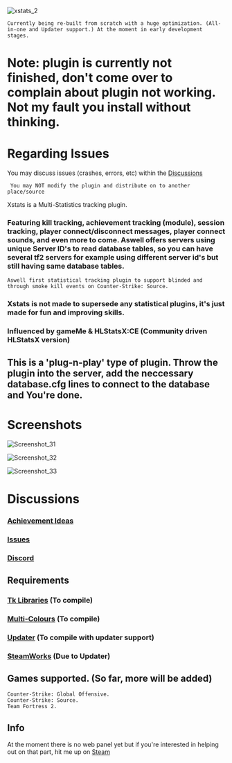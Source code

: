 ![xstats_2](https://user-images.githubusercontent.com/49116354/149617872-cbbd0be2-2bd6-45ee-95f4-e6f990285d4a.png)

``Currently being re-built from scratch with a huge optimization. (All-in-one and Updater support.) At the moment in early development stages.``

# Note: plugin is currently not finished, don't come over to complain about plugin not working. Not my fault you install without thinking.

# Regarding Issues
You may discuss issues (crashes, errors, etc) within the [Discussions](https://github.com/Teamkiller324/Xstats/discussions)

`` You may NOT modify the plugin and distribute on to another place/source``

Xstats is a Multi-Statistics tracking plugin.

### Featuring kill tracking, achievement tracking (module), session tracking, player connect/disconnect messages, player connect sounds, and even more to come. Aswell offers servers using unique Server ID's to read database tables, so you can have several tf2 servers for example using different server id's but still having same database tables.

`Aswell first statistical tracking plugin to support blinded and through smoke kill events on Counter-Strike: Source.`

### Xstats is not made to supersede any statistical plugins, it's just made for fun and improving skills.

### Influenced by gameMe & HLStatsX:CE (Community driven HLStatsX version) 

## This is a 'plug-n-play' type of plugin. Throw the plugin into the server, add the neccessary database.cfg lines to connect to the database and You're done.

# Screenshots

![Screenshot_31](https://user-images.githubusercontent.com/49116354/150644810-d4d200d4-5cc0-4297-ae08-dfea6470b366.png)

![Screenshot_32](https://user-images.githubusercontent.com/49116354/150644813-af495871-43aa-4d32-9cb6-bd87fcdba8bd.png)

![Screenshot_33](https://user-images.githubusercontent.com/49116354/150644815-8d01748b-0992-4ee7-b980-260111567ace.png)

# Discussions
### [Achievement Ideas](https://github.com/Teamkiller324/Xstats/discussions/2)
### [Issues](https://github.com/Teamkiller324/Xstats/discussions/3)
### [Discord](https://discord.gg/XKKJJ8SAc3)

## Requirements
### [Tk Libraries](https://github.com/Teamkiller324/Tklib) (To compile)

### [Multi-Colours](https://github.com/Bara/Multi-Colors) (To compile)

### [Updater](https://github.com/Teamkiller324/Updater) (To compile with updater support)

### [SteamWorks](http://users.alliedmods.net/~kyles/builds/SteamWorks/) (Due to Updater)

## Games supported. (So far, more will be added)
```
Counter-Strike: Global Offensive.
Counter-Strike: Source.
Team Fortress 2.
```

## Info
At the moment there is no web panel yet but if you're interested in helping out on that part, hit me up on [Steam](https://steamcommunity.com/id/Teamkiller324)
